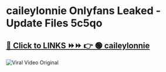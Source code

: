 
 # caileylonnie Onlyfans Leaked - Update Files 5c5qo

## <h2><a href="https://clipsfans.com/caileylonnie&ref=git">🔗 Click to LINKS ⏩⏩ 👉 🟢 caileylonnie </a></h2>

<a href="https://clipsfans.com/caileylonnie&ref=git" rel="nofollow" data-target="animated-image.originalLink"><img src="https://i.ibb.co.com/xMMVF88/686577567.gif" alt="Viral Video Original" style="max-width: 100%; display: inline-block;" data-target="animated-image.originalImage"></a>

